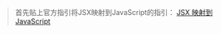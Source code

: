 > 首先贴上官方指引将JSX映射到JavaScript的指引：
[JSX 映射到 JavaScript](https://github.com/vuejs/babel-plugin-transform-vue-jsx#usage)